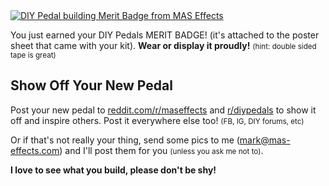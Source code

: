 <div class="float-md  ms-3 mb-3">
  <a data-fancybox href="/img/merit-badge.png">
    <img class="img img-fluid" src="/img/thumb-merit-badge.png" alt="DIY Pedal building Merit Badge from MAS Effects">
  </a>
</div>

You just earned your DIY Pedals MERIT BADGE! (it's attached to the poster sheet that came with your kit). **Wear or display it proudly!** <small>(hint: double sided tape is great)</small>

## Show Off Your New Pedal
 
Post your new pedal to [reddit.com/r/maseffects](https://www.reddit.com/r/maseffects/) and [r/diypedals](https://www.reddit.com/r/diypedals) to show it off and inspire others. Post it everywhere else too! <small>(FB, IG, DIY forums, etc)</small>

Or if that's not really your thing, send some pics to me ([mark@mas-effects.com](mailto:mark@mas-effects.com)) and I'll post them for you <small>(unless you ask me not to)</small>.

**I love to see what you build, please don't be shy!**

<div class="clearfix"></div>


